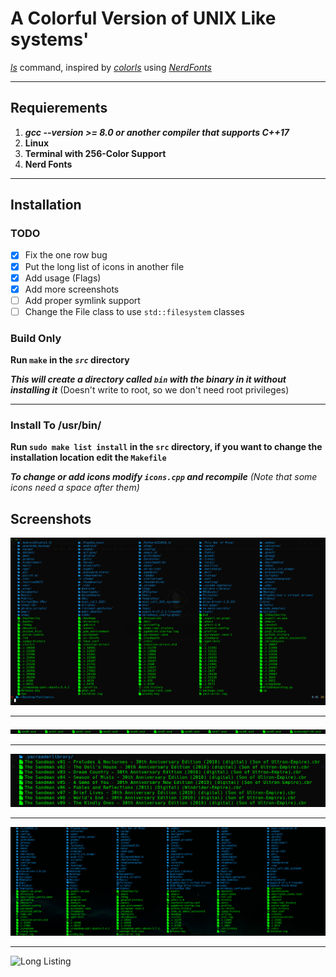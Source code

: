 # A Colorful Version of **UNIX Like** systems'
*[ls](https://git.savannah.gnu.org/cgit/coreutils.git/tree/src/ls.c)* command, inspired by *[colorls](https://github.com/athityakumar/colorls)* using *[NerdFonts](https://nerdfonts.com/)*

___

## Requierements

1. _**gcc --version >= 8.0 or another compiler that supports C++17**_
2. **Linux**
3. **Terminal with 256-Color Support**
4. **Nerd Fonts**

___

## Installation

### TODO

- [x] Fix the one row bug
- [x] Put the long list of icons in another file
- [x] Add usage (Flags)
- [x] Add more screenshots
- [ ] Add proper symlink support
- [ ] Change the File class to use `std::filesystem` classes

### Build Only
**Run `make` in the _`src`_ directory**

**_This will create a directory called `bin` with the binary in it without installing it_**
(Doesn't write to root, so we don't need root privileges)

___
### Install To /usr/bin/
**Run `sudo make list install` in the `src` directory, if you want to change the installation location edit the `Makefile`**

**_To change or add icons modify `icons.cpp` and recompile_**
 *(Note that some icons need a space after them)*

## Screenshots
![My Home Directory](https://github.com/OnurKader/list/blob/master/imgs/Screenshot%20from%202019-07-15%2016-26-43.png  "Home")
___
![Single Row](https://github.com/OnurKader/list/blob/master/imgs/Screenshot%20from%202019-07-15%2016-25-40.png  "One Row Printing")
___
![Multi Rows Single Column](https://github.com/OnurKader/list/blob/master/imgs/Screenshot%20from%202019-07-15%2016-25-08.png  "Multiple Rows")
___
![New Home Listing](https://raw.githubusercontent.com/OnurKader/list/refactor/imgs/2020-03-03%2014-36-57.png)
___
![Long Listing](https://raw.githubusercontent.com/OnurKader/list/refactor/imgs/2020-03-03%2014-37-26.png)
